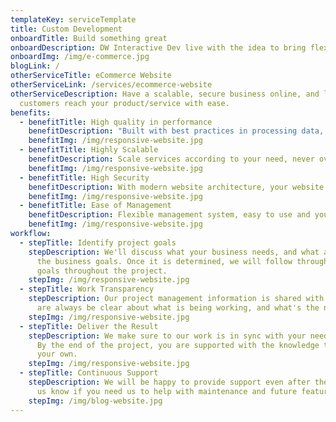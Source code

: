 ```yaml
---
templateKey: serviceTemplate
title: Custom Development
onboardTitle: Build something great
onboardDescription: DW Interactive Dev live with the idea to bring flexibility in development, make your idea alive.
onboardImg: /img/e-commerce.jpg
blogLink: /
otherServiceTitle: eCommerce Website
otherServiceLink: /services/ecommerce-website
otherServiceDescription: Have a scalable, secure business online, and let new
  customers reach your product/service with ease.
benefits:
  - benefitTitle: High quality in performance
    benefitDescription: "Built with best practices in processing data, images, and functionalities. Make your application as fast as possible "
    benefitImg: /img/responsive-website.jpg
  - benefitTitle: Highly Scalable
    benefitDescription: Scale services according to your need, never overpay services that you don't need.
    benefitImg: /img/responsive-website.jpg
  - benefitTitle: High Security
    benefitDescription: With modern website architecture, your website data are in good hands.
    benefitImg: /img/responsive-website.jpg
  - benefitTitle: Ease of Management
    benefitDescription: Flexible management system, easy to use and you can customize it freely
    benefitImg: /img/responsive-website.jpg
workflow:
  - stepTitle: Identify project goals
    stepDescription: We'll discuss what your business needs, and what are some of
      the business goals. Once it is determined, we will follow through on those
      goals throughout the project.
    stepImg: /img/responsive-website.jpg
  - stepTitle: Work Transparency
    stepDescription: Our project management information is shared with you, so you
      are always be clear about what is being working, and what's the next step.
    stepImg: /img/responsive-website.jpg
  - stepTitle: Deliver the Result
    stepDescription: We make sure to our work is in sync with your needs and goals.
      By the end of the project, you are supported with the knowledge to go on
      your own.
    stepImg: /img/responsive-website.jpg
  - stepTitle: Continuous Support
    stepDescription: We will be happy to provide support even after the project. Let
      us know if you need us to help with maintenance and future feature.
    stepImg: /img/blog-website.jpg
---
```


